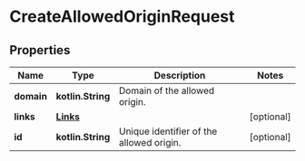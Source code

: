 
# CreateAllowedOriginRequest

## Properties
Name | Type | Description | Notes
------------ | ------------- | ------------- | -------------
**domain** | **kotlin.String** | Domain of the allowed origin. | 
**links** | [**Links**](Links.md) |  |  [optional]
**id** | **kotlin.String** | Unique identifier of the allowed origin. |  [optional]



